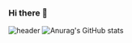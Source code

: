 ### Hi there 👋

<!--
**TEGARmine/TEGARmine** is a ✨ _special_ ✨ repository because its `README.md` (this file) appears on your GitHub profile.

Here are some ideas to get you started:

- 🔭 I’m currently working on ...
- 🌱 I’m currently learning ...
- 👯 I’m looking to collaborate on ...
- 🤔 I’m looking for help with ...
- 💬 Ask me about ...
- 📫 How to reach me: ...
- 😄 Pronouns: ...
- ⚡ Fun fact: ...
-->


![header](https://capsule-render.vercel.app/api?type=transparent&color=auto&height=300&section=header&text=No%Stack%To%FullStack%render&fontSize=90)
![Anurag's GitHub stats](https://github-readme-stats.vercel.app/api?username=TEGARmine&show_icons=true&theme=onedark)


